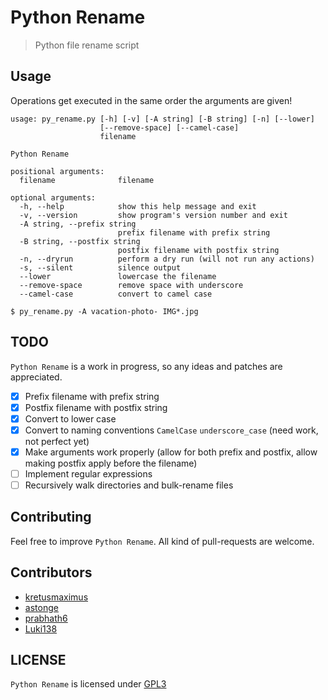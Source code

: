 # Python Rename

> Python file rename script

Usage
-----
Operations get executed in the same order the arguments are given!

```
usage: py_rename.py [-h] [-v] [-A string] [-B string] [-n] [--lower]
                    [--remove-space] [--camel-case]
                    filename

Python Rename

positional arguments:
  filename              filename

optional arguments:
  -h, --help            show this help message and exit
  -v, --version         show program's version number and exit
  -A string, --prefix string
                        prefix filename with prefix string
  -B string, --postfix string
                        postfix filename with postfix string
  -n, --dryrun          perform a dry run (will not run any actions)
  -s, --silent          silence output
  --lower               lowercase the filename
  --remove-space        remove space with underscore
  --camel-case          convert to camel case
```

`$ py_rename.py -A vacation-photo- IMG*.jpg`

TODO
----

`Python Rename` is a work in progress, so any ideas and patches are 
appreciated.

* [x] Prefix filename with prefix string
* [x] Postfix filename with postfix string
* [x] Convert to lower case
* [x] Convert to naming conventions `CamelCase` `underscore_case` (need work, not perfect yet)
* [x] Make arguments work properly (allow for both prefix and postfix, allow making postfix apply before the filename)
* [ ] Implement regular expressions
* [ ] Recursively walk directories and bulk-rename files

Contributing
------------

Feel free to improve `Python Rename`. All kind of pull-requests are welcome.

Contributors
------------

* [kretusmaximus](https://github.com/kretusmaximus)
* [astonge](https://github.com/astonge)
* [prabhath6](https://github.com/prabhath6)
* [Luki138](https://github.com/Luki138)

LICENSE
-------

`Python Rename` is licensed under 
[GPL3](https://github.com/nagracks/py_rename/blob/master/LICENSE)
